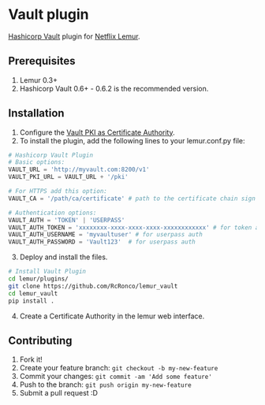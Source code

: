 # Vault plugin
[Hashicorp Vault](https://github.com/hashicorp/vault) plugin for [Netflix Lemur](https://github.com/Netflix/lemur).

## Prerequisites
1. Lemur 0.3+
2. Hashicorp Vault 0.6+ - 0.6.2 is the recommended version.

## Installation
1. Configure the [Vault PKI as Certificate Authority](Vault_CA.md).
2. To install the plugin, add the following lines to your lemur.conf.py file:    

  ```python
  # Hashicorp Vault Plugin
  # Basic options:
  VAULT_URL = 'http://myvault.com:8200/v1'
  VAULT_PKI_URL = VAULT_URL + '/pki'

  # For HTTPS add this option:
  VAULT_CA = '/path/ca/certificate' # path to the certificate chain sign the Vault https cert.

  # Authentication options:
  VAULT_AUTH = 'TOKEN' | 'USERPASS'
  VAULT_AUTH_TOKEN = 'xxxxxxxx-xxxx-xxxx-xxxx-xxxxxxxxxxxx' # for token auth
  VAULT_AUTH_USERNAME = 'myvaultuser' # for userpass auth
  VAULT_AUTH_PASSWORD = 'Vault123'  # for userpass auth
   ```

3. Deploy and install the files.

  ```sh
  # Install Vault Plugin
  cd lemur/plugins/
  git clone https://github.com/RcRonco/lemur_vault
  cd lemur_vault
  pip install .
  ```
  
4. Create a Certificate Authority in the lemur web interface.

## Contributing
1. Fork it!
2. Create your feature branch: `git checkout -b my-new-feature`
3. Commit your changes: `git commit -am 'Add some feature'`
4. Push to the branch: `git push origin my-new-feature`
5. Submit a pull request :D
